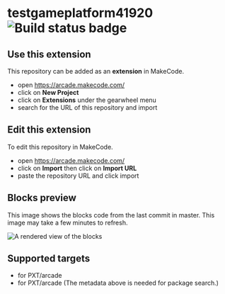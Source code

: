 # testgameplatform41920 ![Build status badge](https://github.com/dylan0000/testgameplatform41920/workflows/MakeCode/badge.svg)



## Use this extension

This repository can be added as an **extension** in MakeCode.

* open https://arcade.makecode.com/
* click on **New Project**
* click on **Extensions** under the gearwheel menu
* search for the URL of this repository and import

## Edit this extension

To edit this repository in MakeCode.

* open https://arcade.makecode.com/
* click on **Import** then click on **Import URL**
* paste the repository URL and click import

## Blocks preview

This image shows the blocks code from the last commit in master.
This image may take a few minutes to refresh.

![A rendered view of the blocks](https://github.com/dylan0000/testgameplatform41920/raw/master/.makecode/blocks.png)

## Supported targets

* for PXT/arcade
* for PXT/arcade
(The metadata above is needed for package search.)

